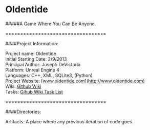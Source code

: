 # Oldentide

#####A Game Where You Can Be Anyone.

==================================

####Project Information:

Project name: Oldentide<br>
Initial Starting Date: 2/9/2013<br>
Principal Author: Joseph DeVictoria<br>
Platform: Unreal Engine 4<br>
Languages: C++, XML, SQLite3, (Python)<br>
Project Website: [www.oldentide.com](http://www.oldentide.com)<br>
Wiki: [Github Wiki](https://github.com/Oldentide/Oldentide/wiki)<br>
Tasks: [Gihub Wiki Task List](https://github.com/Oldentide/Oldentide/wiki/Tasks)<br>

==================================

####Directories:

Artifacts: A place where any previous iteration of code goes.<br>
